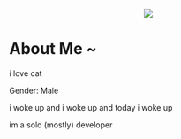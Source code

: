 


<p align="center">
  <img src="https://discord.c99.nl/widget/theme-1/606809579073961985.png">
</p>




<h1>About Me ~</h1>
i love cat
<p>Gender: Male</p>
<p>i woke up and i woke up and today i woke up</p>


im a solo (mostly) developer
